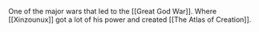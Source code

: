 One of the major wars that led to the [[Great God War]]. Where [[Xinzounux]] got a lot of his power and created [[The Atlas of Creation]]. 